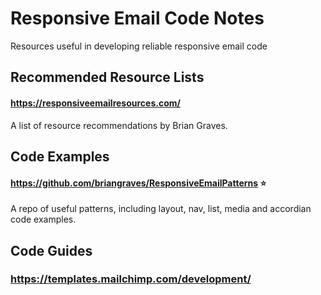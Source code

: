 # Responsive Email Code Notes
Resources useful in developing reliable responsive email code

## Recommended Resource Lists
#### https://responsiveemailresources.com/
A list of resource recommendations by Brian Graves.



## Code Examples

#### https://github.com/briangraves/ResponsiveEmailPatterns ⭐
A repo of useful patterns, including layout, nav, list, media and accordian code examples.

## Code Guides

### https://templates.mailchimp.com/development/
